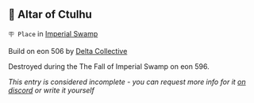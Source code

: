 ## 🐙 Altar of Ctulhu

`🪧 Place` in [Imperial Swamp](../refs/imperial_swamp.md)

Build on eon 506 by [Delta Collective](../refs/delta_collective.md)

Destroyed during the The Fall of Imperial Swamp on eon 596.

_This entry is considered incomplete - you can request more info for it [on discord](<https://discord.com/channels/562910943848169472/1173922660489633802>) or write it yourself_

<!---
keywords:  dc, imperial swamp
aliases: 
-->